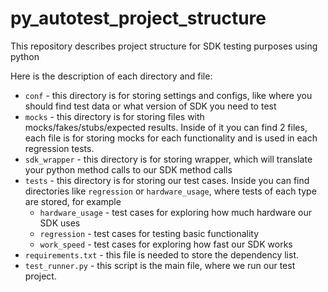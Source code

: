 # py_autotest_project_structure
This repository describes project structure for SDK testing purposes using python

Here is the description of each directory and file:
* `conf` - this directory is for storing settings and configs, like where you should find test data or what version of SDK you need to test
* `mocks` - this directory is for storing files with mocks/fakes/stubs/expected results. Inside of it you can find 2 files, each file is for storing mocks for each functionality and is used in each regression tests.
* `sdk_wrapper` - this directory is for storing wrapper, which will translate your python method calls to our SDK method calls
* `tests` - this directory is for storing our test cases. Inside you can find directories like `regression` or `hardware_usage`, where tests of each type are stored, for example
  * `hardware_usage` - test cases for exploring how much hardware our SDK uses
  * `regression` - test cases for testing basic functionality
  * `work_speed` - test cases for exploring how fast our SDK works
* `requirements.txt` - this file is needed to store the dependency list.
* `test_runner.py` - this script is the main file, where we run our test project.
